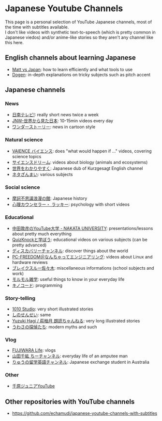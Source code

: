 # Japanese Youtube Channels

This page is a personal selection of YouTube Japanese channels, most of the time with subtitles available.<br>
I don't like videos with synthetic text-to-speech (which is pretty common in Japanese viedos) and/or anime-like stories so they aren't any channel like this here.

## English channels about learning Japanese

* [Matt vs Japan](https://www.youtube.com/c/MATTvsJapan): how to learn efficiently and what tools to use
* [Dogen](https://www.youtube.com/user/Dogen/videos): in-depth explanations on tricky subjects such as pitch accent

## Japanese channels

### News

* [日南テレビ!](https://www.youtube.com/c/nichinantv): really short news twice a week
* [JNW-世界から見た日本](https://www.youtube.com/channel/UCRKfHvSR4M5vUsSIk-SEAOw): 10-15min videos every day
* [ワンダーストーリー](https://www.youtube.com/channel/UCekVu13Amhgv6WBgO9qqtxA): news in cartoon style

### Natural science

* [VAIENCE バイエンス](https://www.youtube.com/channel/UCPKsFwt9ACF-EnJM3xN8wyQ): does "what would happen if ..." videos, covering science topics
* [サイエンスドリーム](https://www.youtube.com/channel/UCDy22j1Z7jDpyI14KWVgmQQ): videos about biology (animals and ecosystems)
* [世界をわかりやすく](https://www.youtube.com/channel/UCzw2KK537iRgsrYnWaEMs8Q): Japanese dub of Kurzgesagt English channel
* [ネタざんまい](https://www.youtube.com/c/NetaZanmai): various subjects

### Social science

* [摩訶不思議浪漫の館](https://www.youtube.com/channel/UCWNWUKEuYG62WC4HBju5EPg): Japanese history
* [心理カウンセラー・ ラッキー](https://www.youtube.com/channel/UCgbjcHvWSPQ7en0LI5bMqJw): psychology with short videos

### Educational

* [中田敦彦のYouTube大学 - NAKATA UNIVERSITY](https://www.youtube.com/c/NKTofficial): presentations/lessons about pretty much everything
* [QuizKnockと学ぼう](https://www.youtube.com/c/QKmanab): educational videos on various subjects (can be pretty advanced)
* [ディスカバリーチャンネル](https://www.youtube.com/c/DiscoveryJapan/videos): discover things about the world
* [PC-FREEDOM＠なんちゃってエンジニアリング](https://www.youtube.com/c/Pc-freedomNe): videos about Linux and hardware reviews
* [ブレイクスルー佐々木](https://www.youtube.com/channel/UCORW3zZTUVdVwlY5Mnk8q9Q): miscellaneous informations (school subjects and work)
* [モルモル雑学](https://www.youtube.com/channel/UCnpOia0ncYCeuGysRnu6BJA): useful things to know in your everyday life
* [キノコード](https://www.youtube.com/c/kinocode): programming

### Story-telling

* [1010 Studio](https://www.youtube.com/c/%E6%9D%B1%E8%B0%B7%E6%98%87): very short illustrated stories
* [しのせんせい](https://www.youtube.com/watch?v=fqFxMNcKUZY): same
* [Yuzuki Hagi / 萩柚月 朗読ちゃんねる](https://www.youtube.com/channel/UCZN4heVEozSb_SwpDwRMirg): very long illustrated stories
* [うわさの探偵たち](https://www.youtube.com/channel/UCnKks3KuOeQrKPUXkv8nOzg): modern myths and such

### Vlog

* [FUJIWARA Life](https://www.youtube.com/channel/UCpa-kEaXFILCfIpR3ge4InQ): vlogs
* [山田千紘 ちーチャンネル](https://www.youtube.com/channel/UC8LaxjG_1edMnm6HninrFsg): everyday life of an amputee man
* [りゅうの留学英語チャンネル](https://www.youtube.com/c/Ryustralia): Japanese exchange student in Australia

### Other

* [千原ジュニアYouTube](https://www.youtube.com/c/%E5%8D%83%E5%8E%9F%E3%82%B8%E3%83%A5%E3%83%8B%E3%82%A2YouTube)

## Other repositories with YouTube channels

* https://github.com/echamudi/japanese-youtube-channels-with-subtitles
